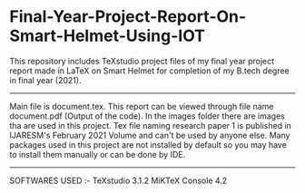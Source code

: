 # Final-Year-Project-Report-On-Smart-Helmet-Using-IOT
This repository includes TeXstudio project files of my final year project report made in LaTeX on Smart Helmet for completion of my B.tech degree in final year (2021).

----------------------------------------------------------------------

Main file is document.tex.
This report can be viewed through file name document.pdf (Output of the code).
In the images folder there are images tha are used in this project.
Tex file naming research paper 1 is published in IJARESM's February 2021 Volume and can't be used by anyone else.
Many packages used in this project are not installed by default so you may have to install them manually or can be done by IDE.

----------------------------------------------------------------------

SOFTWARES USED :-
  TeXstudio 3.1.2
  MiKTeX Console 4.2

